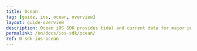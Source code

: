 ```yaml
---
title: Ocean
tag: [guide, ios, ocean, overview]
layout: guide-overview
description: Ocean iOS SDK provides tidal and current data for major ports and cities around the world.
permalink: /en/docs/ios-sdk/ocean/
ref: 0-sdk-ios-ocean
---
```


